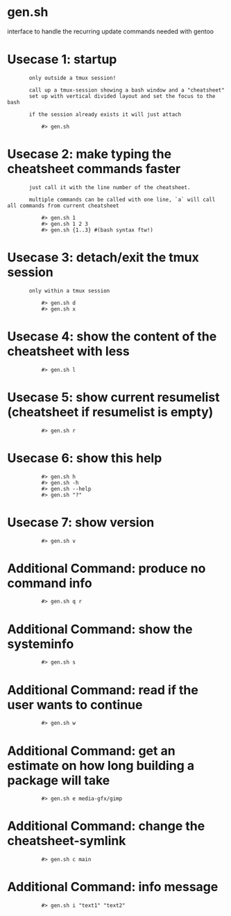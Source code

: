 # gen.sh
interface to handle the recurring update commands needed with gentoo

# Usecase 1: startup
           only outside a tmux session!

           call up a tmux-session showing a bash window and a "cheatsheet"
           set up with vertical divided layout and set the focus to the bash

           if the session already exists it will just attach
```
           #> gen.sh
```

# Usecase 2: make typing the cheatsheet commands faster
           just call it with the line number of the cheatsheet.

           multiple commands can be called with one line, `a` will call all commands from current cheatsheet
```
           #> gen.sh 1
           #> gen.sh 1 2 3
           #> gen.sh {1..3} #(bash syntax ftw!)
```

# Usecase 3: detach/exit the tmux session
           only within a tmux session
```
           #> gen.sh d
           #> gen.sh x
```

# Usecase 4: show the content of the cheatsheet with less
```
           #> gen.sh l
```

# Usecase 5: show current resumelist (cheatsheet if resumelist is empty)
```
           #> gen.sh r
```

# Usecase 6: show this help
```
           #> gen.sh h
           #> gen.sh -h
           #> gen.sh --help
           #> gen.sh "?"
```
# Usecase 7: show version
```
           #> gen.sh v
```

# Additional Command: produce no command info
```
           #> gen.sh q r
```

# Additional Command: show the systeminfo
```
           #> gen.sh s
```

# Additional Command: read if the user wants to continue
```
           #> gen.sh w
```

# Additional Command: get an estimate on how long building a package will take
```
           #> gen.sh e media-gfx/gimp
```

# Additional Command: change the cheatsheet-symlink
```
           #> gen.sh c main
```

# Additional Command: info message
```
           #> gen.sh i "text1" "text2"
```
